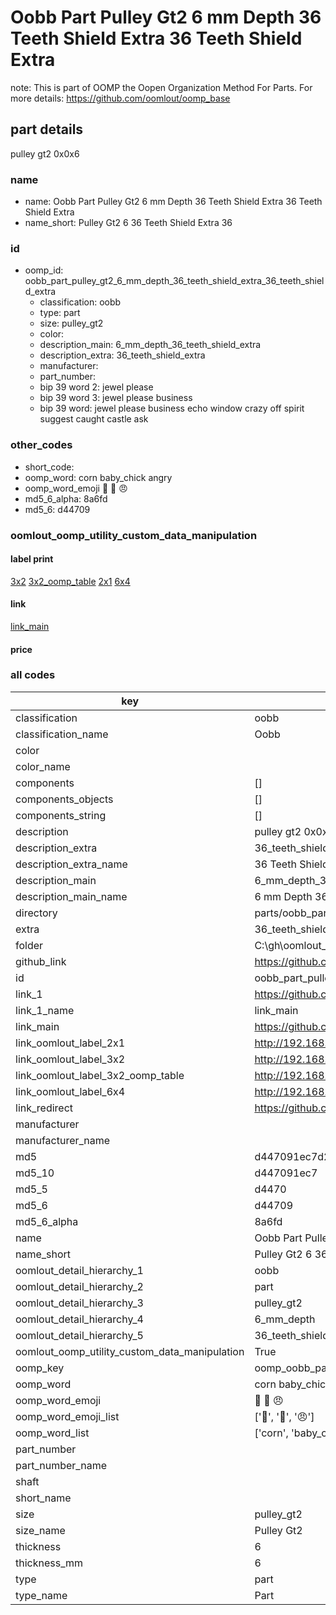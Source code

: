 # Oobb Part Pulley Gt2 6 mm Depth 36 Teeth Shield Extra 36 Teeth Shield Extra  

note: This is part of OOMP the Oopen Organization Method For Parts. For more details: https://github.com/oomlout/oomp_base

##  part details
  



pulley gt2 0x0x6



### name
* name: Oobb Part Pulley Gt2 6 mm Depth 36 Teeth Shield Extra 36 Teeth Shield Extra
* name_short: Pulley Gt2 6 36 Teeth Shield Extra 36
### id
* oomp_id: oobb_part_pulley_gt2_6_mm_depth_36_teeth_shield_extra_36_teeth_shield_extra
  * classification: oobb
  * type: part
  * size: pulley_gt2
  * color: 
  * description_main: 6_mm_depth_36_teeth_shield_extra
  * description_extra: 36_teeth_shield_extra
  * manufacturer: 
  * part_number: 
  * bip 39 word 2: jewel please
  * bip 39 word 3: jewel please business
  * bip 39 word: jewel please business echo window crazy off spirit suggest caught castle ask

### other_codes
* short_code: 
* oomp_word: corn baby_chick angry
* oomp_word_emoji :corn: :baby_chick: :angry:
* md5_6_alpha: 8a6fd
* md5_6: d44709






### oomlout_oomp_utility_custom_data_manipulation
#### label print
[3x2](http://192.168.1.245:1112/?label=oomp%208a6fd)
[3x2_oomp_table](http://192.168.1.108:1112/?label=oomp%208a6fd)
[2x1](http://192.168.1.242:1112/?label=oomp%208a6fd)
[6x4](http://192.168.1.55:1112/?label=oomp%208a6fd)    

#### link

[link_main](https://github.com/oomlout/oomlout_oobb_version_4_generated_parts/tree/main/navigation_oomp/oobb/part/pulley_gt2/6_mm_depth_36_teeth_shield_extra/36_teeth_shield_extra/part)                              

#### price







### all codes 
| key | value |  
| --- | --- |  
| classification | oobb |  
| classification_name | Oobb |  
| color |  |  
| color_name |  |  
| components | [] |  
| components_objects | [] |  
| components_string | [] |  
| description | pulley gt2 0x0x6 |  
| description_extra | 36_teeth_shield_extra |  
| description_extra_name | 36 Teeth Shield Extra |  
| description_main | 6_mm_depth_36_teeth_shield_extra |  
| description_main_name | 6 mm Depth 36 Teeth Shield Extra |  
| directory | parts/oobb_part_pulley_gt2_6_mm_depth_36_teeth_shield_extra_36_teeth_shield_extra |  
| extra | 36_teeth_shield |  
| folder | C:\gh\oomlout_oobb_version_4_generated_parts\parts\oobb_part_pulley_gt2_6_mm_depth_36_teeth_shield_extra_36_teeth_shield_extra |  
| github_link | https://github.com/oomlout/oomlout_oomp_part_src/tree/main/parts/oobb_part_pulley_gt2_6_mm_depth_36_teeth_shield_extra_36_teeth_shield_extra |  
| id | oobb_part_pulley_gt2_6_mm_depth_36_teeth_shield_extra_36_teeth_shield_extra |  
| link_1 | https://github.com/oomlout/oomlout_oobb_version_4_generated_parts/tree/main/navigation_oomp/oobb/part/pulley_gt2/6_mm_depth_36_teeth_shield_extra/36_teeth_shield_extra/part |  
| link_1_name | link_main |  
| link_main | https://github.com/oomlout/oomlout_oobb_version_4_generated_parts/tree/main/navigation_oomp/oobb/part/pulley_gt2/6_mm_depth_36_teeth_shield_extra/36_teeth_shield_extra/part |  
| link_oomlout_label_2x1 | http://192.168.1.242:1112/?label=oomp%208a6fd |  
| link_oomlout_label_3x2 | http://192.168.1.245:1112/?label=oomp%208a6fd |  
| link_oomlout_label_3x2_oomp_table | http://192.168.1.108:1112/?label=oomp%208a6fd |  
| link_oomlout_label_6x4 | http://192.168.1.55:1112/?label=oomp%208a6fd |  
| link_redirect | https://github.com/oomlout/oomlout_oobb_version_4_generated_parts/tree/main/parts/oobb_pulley_gt2_06_ex_36_teeth_shield |  
| manufacturer |  |  
| manufacturer_name |  |  
| md5 | d447091ec7d21328cb7db45e3e299bbf |  
| md5_10 | d447091ec7 |  
| md5_5 | d4470 |  
| md5_6 | d44709 |  
| md5_6_alpha | 8a6fd |  
| name | Oobb Part Pulley Gt2 6 mm Depth 36 Teeth Shield Extra 36 Teeth Shield Extra |  
| name_short | Pulley Gt2 6 36 Teeth Shield Extra 36 |  
| oomlout_detail_hierarchy_1 | oobb |  
| oomlout_detail_hierarchy_2 | part |  
| oomlout_detail_hierarchy_3 | pulley_gt2 |  
| oomlout_detail_hierarchy_4 | 6_mm_depth |  
| oomlout_detail_hierarchy_5 | 36_teeth_shield_extra |  
| oomlout_oomp_utility_custom_data_manipulation | True |  
| oomp_key | oomp_oobb_part_pulley_gt2_6_mm_depth_36_teeth_shield_extra_36_teeth_shield_extra |  
| oomp_word | corn baby_chick angry |  
| oomp_word_emoji | :corn: :baby_chick: :angry: |  
| oomp_word_emoji_list | [':corn:', ':baby_chick:', ':angry:'] |  
| oomp_word_list | ['corn', 'baby_chick', 'angry'] |  
| part_number |  |  
| part_number_name |  |  
| shaft |  |  
| short_name |  |  
| size | pulley_gt2 |  
| size_name | Pulley Gt2 |  
| thickness | 6 |  
| thickness_mm | 6 |  
| type | part |  
| type_name | Part |  
